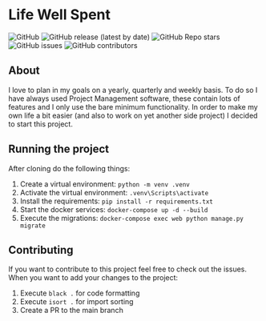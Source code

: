 # Life Well Spent
![GitHub](https://img.shields.io/github/license/Life-Well-Spent/life-well-spent?style=flat-square)
![GitHub release (latest by date)](https://img.shields.io/github/v/release/Life-Well-Spent/life-well-spent?style=flat-square)
![GitHub Repo stars](https://img.shields.io/github/stars/Life-Well-Spent/life-well-spent?style=flat-square)
![GitHub issues](https://img.shields.io/github/issues/Life-Well-Spent/life-well-spent?style=flat-square)
![GitHub contributors](https://img.shields.io/github/contributors/Life-Well-Spent/life-well-spent?style=flat-square)

## About
I love to plan in my goals on a yearly, quarterly and weekly basis. 
To do so I have always used Project Management software, these contain lots of features and I only use the bare minimum functionality. 
In order to make my own life a bit easier (and also to work on yet another side project) I decided to start this project.

## Running the project
After cloning do the following things:
1. Create a virtual environment: `python -m venv .venv`
2. Activate the virtual environment: `.venv\Scripts\activate`
3. Install the requirements: `pip install -r requirements.txt`
4. Start the docker services: `docker-compose up -d --build`
5. Execute the migrations: `docker-compose exec web python manage.py migrate`

## Contributing
If you want to contribute to this project feel free to check out the issues.
When you want to add your changes to the project:
1. Execute `black .` for code formatting
2. Execute `isort .` for import sorting
3. Create a PR to the main branch
